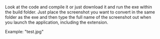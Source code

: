 Look at the code and compile it or just download it and run the exe within the build folder. Just place the screenshot you want to convert in the same folder as the exe and then type the full name of the screenshot out when you launch the application, including the extension.

Example:
"test.jpg"
